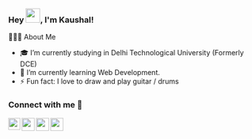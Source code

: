 ### Hey <img src="https://github.com/TheDudeThatCode/TheDudeThatCode/blob/master/Assets/Hi.gif" width="29px">, I'm Kaushal!

👨🏻‍💻  About Me
- 🎓 I’m currently studying in Delhi Technological University (Formerly DCE)
- 🌱 I’m currently learning Web Development.
- ⚡ Fun fact: I love to draw and play guitar / drums


### Connect with me 💬

<a href="https://www.linkedin.com/in/kaushal-thakur-81bb2022b/">
  <img align="left" width="24px" src="https://cdn-icons-png.flaticon.com/512/174/174857.png"  />
</a>
<a href="https://twitter.com/Kaushalstwt">
  <img align="left" width="26px" src="https://logodownload.org/wp-content/uploads/2014/09/twitter-logo-6.png" />
</a>
<a href="mailto:thakurkaushal@gmail.com">
  <img align="left" width="26px" src="https://cdn-icons-png.flaticon.com/512/281/281769.png" />
</a>
<a href="https://www.instagram.com/Kaushalk965/">
  <img align="left" width="26px" src="https://upload.wikimedia.org/wikipedia/commons/thumb/a/a5/Instagram_icon.png/1024px-Instagram_icon.png" />
</a>
